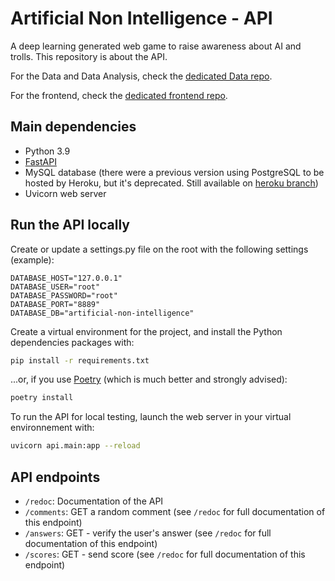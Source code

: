 # Artificial Non Intelligence - API

A deep learning generated web game to raise awareness about AI and trolls.
This repository is about the API.

For the Data and Data Analysis, check the [dedicated Data repo](https://github.com/bolinocroustibat/artificial-non-intelligence-data).

For the frontend, check the [dedicated frontend repo](https://github.com/bolinocroustibat/artificial-non-intelligence-frontend).


## Main dependencies

- Python 3.9
- [FastAPI](https://fastapi.tiangolo.com/)
- MySQL database (there were a previous version using PostgreSQL to be hosted by Heroku, but it's deprecated. Still available on [heroku branch](https://github.com/bolinocroustibat/artificial-non-intelligence-api/tree/heroku))
- Uvicorn web server


## Run the API locally

Create or update a settings.py file on the root with the following settings (example):
```
DATABASE_HOST="127.0.0.1"
DATABASE_USER="root"
DATABASE_PASSWORD="root"
DATABASE_PORT="8889"
DATABASE_DB="artificial-non-intelligence"
```

Create a virtual environment for the project, and install the Python dependencies packages with:
```sh
pip install -r requirements.txt
```

...or, if you use [Poetry](https://python-poetry.org/) (which is much better and strongly advised):
```sh
poetry install
```

To run the API for local testing, launch the web server in your virtual environnement with:
```sh
uvicorn api.main:app --reload
```


## API endpoints

- `/redoc`: Documentation of the API
- `/comments`: GET a random comment (see `/redoc` for full documentation of this endpoint)
- `/answers`: GET - verify the user's answer (see `/redoc` for full documentation of this endpoint)
- `/scores`: GET - send score (see `/redoc` for full documentation of this endpoint)

